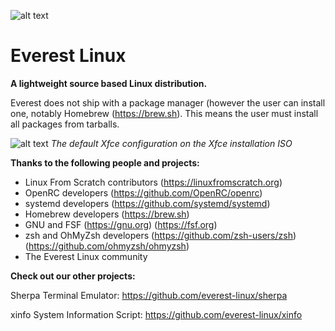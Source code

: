 ![alt text](https://raw.githubusercontent.com/everest-linux/amogus3016/main/new%20everest%20logo.png)

# Everest Linux
**A lightweight source based Linux distribution.**

Everest does not ship with a package manager (however the user can install one, notably Homebrew (https://brew.sh). This means the user must install all packages from tarballs.

![alt text](https://raw.githubusercontent.com/everest-linux/amogus3016/main/Everest%20default%20desktop.png)
*The default Xfce configuration on the Xfce installation ISO*

**Thanks to the following people and projects:**

- Linux From Scratch contributors (https://linuxfromscratch.org)
- OpenRC developers (https://github.com/OpenRC/openrc)
- systemd developers (https://github.com/systemd/systemd)
- Homebrew developers (https://brew.sh)
- GNU and FSF (https://gnu.org) (https://fsf.org)
- zsh and OhMyZsh developers (https://github.com/zsh-users/zsh) (https://github.com/ohmyzsh/ohmyzsh)
- The Everest Linux community

**Check out our other projects:**

Sherpa Terminal Emulator: https://github.com/everest-linux/sherpa

xinfo System Information Script: https://github.com/everest-linux/xinfo
